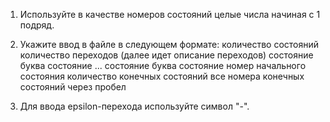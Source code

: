 1) Используйте в качестве номеров состояний целые числа начиная с 1 подряд.
2) Укажите ввод в файле в следующем формате:
количество состояний
количество переходов
(далее идет описание переходов)
состояние буква состояние
...
состояние буква состояние
номер начального состояния
количество конечных состояний
все номера конечных состояний через пробел

3) Для ввода epsilon-перехода используйте символ "-".

